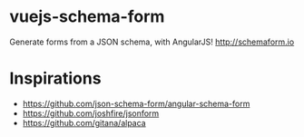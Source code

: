# vuejs-schema-form
Generate forms from a JSON schema, with AngularJS! http://schemaform.io

# Inspirations

- https://github.com/json-schema-form/angular-schema-form
- https://github.com/joshfire/jsonform
- https://github.com/gitana/alpaca
